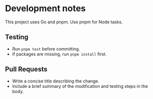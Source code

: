 # Development notes

This project uses Go and pnpm. Use pnpm for Node tasks.

## Testing
- Run `pnpm test` before committing.
- If packages are missing, run `pnpm install` first.

## Pull Requests
- Write a concise title describing the change.
- Include a brief summary of the modification and testing steps in the body.

